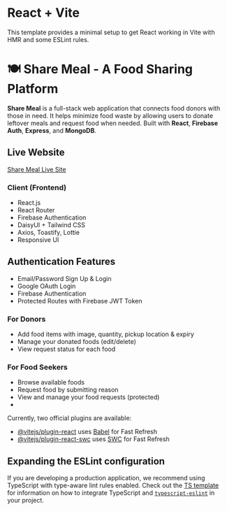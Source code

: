 # React + Vite

This template provides a minimal setup to get React working in Vite with HMR and some ESLint rules.


# 🍽️ Share Meal - A Food Sharing Platform

**Share Meal** is a full-stack web application that connects food donors with those in need. It helps minimize food waste by allowing users to donate leftover meals and request food when needed. Built with **React**, **Firebase Auth**, **Express**, and **MongoDB**.

##  Live Website 

[Share Meal Live Site](https://tourmaline-tartufo-2953cc.netlify.app/)

### Client (Frontend)
- React.js
- React Router
- Firebase Authentication
- DaisyUI + Tailwind CSS
- Axios, Toastify, Lottie
- Responsive UI

##  Authentication Features

- Email/Password Sign Up & Login
- Google OAuth Login
- Firebase Authentication
- Protected Routes with Firebase JWT Token

###  For Donors
- Add food items with image, quantity, pickup location & expiry
- Manage your donated foods (edit/delete)
- View request status for each food

###  For Food Seekers
- Browse available foods
- Request food by submitting reason
- View and manage your food requests (protected)
- 

Currently, two official plugins are available:

- [@vitejs/plugin-react](https://github.com/vitejs/vite-plugin-react/blob/main/packages/plugin-react) uses [Babel](https://babeljs.io/) for Fast Refresh
- [@vitejs/plugin-react-swc](https://github.com/vitejs/vite-plugin-react/blob/main/packages/plugin-react-swc) uses [SWC](https://swc.rs/) for Fast Refresh

## Expanding the ESLint configuration

If you are developing a production application, we recommend using TypeScript with type-aware lint rules enabled. Check out the [TS template](https://github.com/vitejs/vite/tree/main/packages/create-vite/template-react-ts) for information on how to integrate TypeScript and [`typescript-eslint`](https://typescript-eslint.io) in your project.
